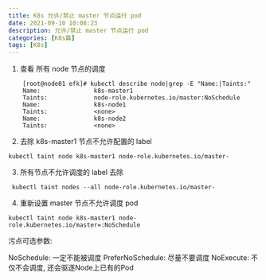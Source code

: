 ```yaml
---
title: K8s 允许/禁止 master 节点运行 pod
date: 2021-09-10 10:08:23
description: 允许/禁止 master 节点运行 pod
categories: [K8s篇]
tags: [K8s]
---
```


<!-- more -->

1. 查看 所有 node 节点的调度

```shell
    [root@node01 efk]# kubectl describe node|grep -E "Name:|Taints:"
    Name:               k8s-master1
    Taints:             node-role.kubernetes.io/master:NoSchedule
    Name:               k8s-node1
    Taints:             <none>
    Name:               k8s-node2
    Taints:             <none>

```

2. 去除 k8s-master1 节点不允许配置的 label

```kubectl taint node k8s-master1 node-role.kubernetes.io/master-```

3. 所有节点不允许调度的 label 去除

``` kubectl taint nodes --all node-role.kubernetes.io/master-``` 


4. 重新设置 master 节点不允许调度 pod

```kubectl taint node k8s-master1 node-role.kubernetes.io/master=:NoSchedule```


污点可选参数:

NoSchedule: 一定不能被调度
PreferNoSchedule: 尽量不要调度
NoExecute: 不仅不会调度, 还会驱逐Node上已有的Pod
